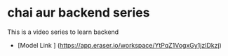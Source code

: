 # chai aur backend series

This is a video series to learn backend 

- [Model Link ] (https://app.eraser.io/workspace/YtPqZ1VogxGy1jzIDkzj)